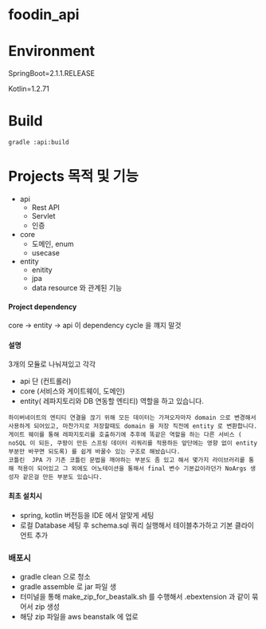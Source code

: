 # foodin_api

# Environment
SpringBoot=2.1.1.RELEASE

Kotlin=1.2.71

# Build
```
gradle :api:build
```

# Projects 목적 및 기능
- api
    - Rest API
    - Servlet
    - 인증
- core
    - 도메인, enum
    - usecase
- entity
    - enitity
    - jpa
    - data resource 와 관계된 기능

#### Project dependency
core -> entity -> api
이 dependency cycle 을 꺠지 말것

#### 설명
3개의 모듈로 나눠져있고 각각
- api 단 (컨트롤러)
- core (서비스와 게이트웨이, 도메인)
- entity( 레파지토리와 DB 연동할 엔티티)
역할을 하고 있습니다.
```
하이버네이트의 엔티티 연결을 끊기 위해 모든 데이터는 가져오자마자 domain 으로 변경해서 사용하게 되어있고, 마찬가지로 저장할때도 domain 을 저장 직전에 entity 로 변환합니다.
게이트 웨이를 통해 레파지토리를 호출하기에 추후에 똑같은 역할을 하는 다른 서비스 ( noSQL 이 되든, 쿠팡이 만든 스프링 데이터 리쿼리를 적용하든 앞단에는 영향 없이 entity 부분만 바꾸면 되도록) 를 쉽게 바꿀수 있는 구조로 해놨습니다.
코틀린  JPA 가 기존 코틀린 문법을 깨야하는 부분도 좀 있고 해서 몇가지 라이브러리릍 통해 적용이 되어있고 그 외에도 어노테이션을 통해서 final 변수 기본값이라던가 NoArgs 생성자 같은걸 만든 부분도 있습니다.
```

#### 최초 설치시
- spring, kotlin 버전등을 IDE 에서 알맞게 세팅
- 로컬 Database 세팅 후 schema.sql 쿼리 실행해서 테이블추가하고 기본 클라이언트 추가

### 배포시
- gradle clean 으로 청소
- gradle assemble 로 jar 파일 생
- 터미널을 통해 make_zip_for_beastalk.sh 를 수행해서 .ebextension 과 같이 묶어서 zip 생성
- 해당 zip 파일을 aws beanstalk 에 업로
